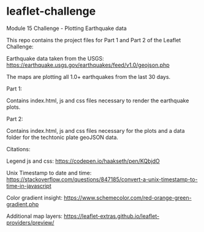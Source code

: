 # leaflet-challenge
Module 15 Challenge - Plotting Earthquake data

This repo contains the project files for Part 1 and Part 2 of the Leaflet Challenge:

Earthquake data taken from the USGS: https://earthquake.usgs.gov/earthquakes/feed/v1.0/geojson.php

The maps are plotting all 1.0+ earthquakes from the last 30 days.

Part 1:

Contains index.html, js and css files necessary to render the earthquake plots.

Part 2: 

Contains index.html, js and css files necessary for the plots and a data folder for the techtonic plate geoJSON data.

Citations:

Legend js and css: https://codepen.io/haakseth/pen/KQbjdO

Unix Timestamp to date and time: https://stackoverflow.com/questions/847185/convert-a-unix-timestamp-to-time-in-javascript

Color gradient insight:
https://www.schemecolor.com/red-orange-green-gradient.php

Additional map layers:
https://leaflet-extras.github.io/leaflet-providers/preview/

